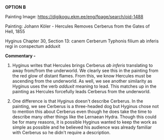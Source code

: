 **OPTION B**

Painting Image: https://digikogu.ekm.ee/eng/fpage/search/oid-1488

Painting: Johann Köler - Hercules Removes Cerberus from the Gates of Hell, 1855

Hyginus Chapter 30, Section 13: canem Cerberum Typhonis filium ab inferis regi in conspectum adduxit

**Commentary -** 
1. Hyginus writes that Hercules brings Cerberus *ab inferis* translating to away from/from the underworld. 
We clearly see this in the painting from the red glow of distant flames. From this, we know Hercules must be ascending from the underworld.
As well, we see another similarity as Hyginus uses the verb *adduxit* meaning to lead. This matches up in the painting as Hercules forcefully leads Cerberus from the underworld.

2. One difference is that Hyginus doesn't describe Cerberus. In the painting, we see Cerberus is a three-headed dog but Hyginus chose not to mention this about Cerberus
even though he does take the time to describe many other things like the Lernaean Hydra. 
Though this could be for many reasons, it is possible Hyginus wanted to keep the work as simple as possible and he believed his audience was already familiar with Cerberus so he didn't require a description.
